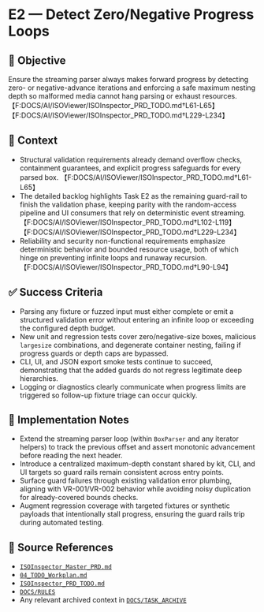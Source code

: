 # E2 — Detect Zero/Negative Progress Loops

## 🎯 Objective
Ensure the streaming parser always makes forward progress by detecting zero- or negative-advance iterations and enforcing a safe maximum nesting depth so malformed media cannot hang parsing or exhaust resources. 【F:DOCS/AI/ISOViewer/ISOInspector_PRD_TODO.md†L61-L65】【F:DOCS/AI/ISOViewer/ISOInspector_PRD_TODO.md†L229-L234】

## 🧩 Context
- Structural validation requirements already demand overflow checks, containment guarantees, and explicit progress safeguards for every parsed box. 【F:DOCS/AI/ISOViewer/ISOInspector_PRD_TODO.md†L61-L65】
- The detailed backlog highlights Task E2 as the remaining guard-rail to finish the validation phase, keeping parity with the random-access pipeline and UI consumers that rely on deterministic event streaming. 【F:DOCS/AI/ISOViewer/ISOInspector_PRD_TODO.md†L102-L119】【F:DOCS/AI/ISOViewer/ISOInspector_PRD_TODO.md†L229-L234】
- Reliability and security non-functional requirements emphasize deterministic behavior and bounded resource usage, both of which hinge on preventing infinite loops and runaway recursion. 【F:DOCS/AI/ISOViewer/ISOInspector_PRD_TODO.md†L90-L94】

## ✅ Success Criteria
- Parsing any fixture or fuzzed input must either complete or emit a structured validation error without entering an infinite loop or exceeding the configured depth budget.
- New unit and regression tests cover zero/negative-size boxes, malicious `largesize` combinations, and degenerate container nesting, failing if progress guards or depth caps are bypassed.
- CLI, UI, and JSON export smoke tests continue to succeed, demonstrating that the added guards do not regress legitimate deep hierarchies.
- Logging or diagnostics clearly communicate when progress limits are triggered so follow-up fixture triage can occur quickly.

## 🔧 Implementation Notes
- Extend the streaming parser loop (within `BoxParser` and any iterator helpers) to track the previous offset and assert monotonic advancement before reading the next header.
- Introduce a centralized maximum-depth constant shared by kit, CLI, and UI targets so guard rails remain consistent across entry points.
- Surface guard failures through existing validation error plumbing, aligning with VR-001/VR-002 behavior while avoiding noisy duplication for already-covered bounds checks.
- Augment regression coverage with targeted fixtures or synthetic payloads that intentionally stall progress, ensuring the guard rails trip during automated testing.

## 🧠 Source References
- [`ISOInspector_Master_PRD.md`](../AI/ISOViewer/ISOInspector_PRD_Full/ISOInspector_Master_PRD.md)
- [`04_TODO_Workplan.md`](../AI/ISOInspector_Execution_Guide/04_TODO_Workplan.md)
- [`ISOInspector_PRD_TODO.md`](../AI/ISOViewer/ISOInspector_PRD_TODO.md)
- [`DOCS/RULES`](../RULES)
- Any relevant archived context in [`DOCS/TASK_ARCHIVE`](../TASK_ARCHIVE)
